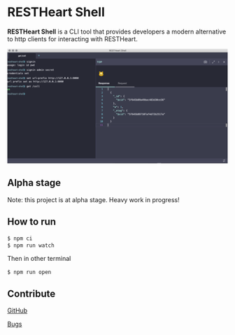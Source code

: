 # RESTHeart Shell

**RESTHeart Shell** is a CLI tool that provides developers a modern alternative to http clients for interacting with RESTHeart.

![RESTHeart Shell Image](images/rhsImage.png)

## Alpha stage

Note: this project is at alpha stage. Heavy work in progress!

## How to run

```
$ npm ci
$ npm run watch
```

Then in other terminal

```
$ npm run open
```

## Contribute

[GitHub](https://github.com/softinstigate/restheart-shell "RESTHeart Shell's GitHub page")

[Bugs](https://github.com/softinstigate/restheart-shell/issues/new "RESTHeart Shell's bug reporting page")
